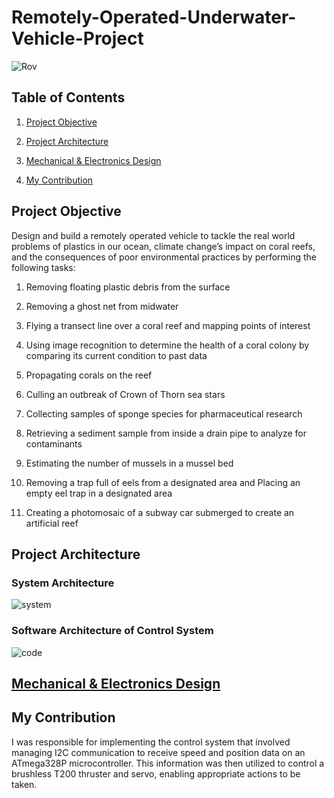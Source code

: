 # Remotely-Operated-Underwater-Vehicle-Project
![Rov](https://github.com/RuaaMQasem/Remotely-Operated-Vehicle-Project/assets/142262095/2eb4e201-507b-467b-abb9-14ded50b9288)
## Table of Contents

1. [Project Objective](#project-objective)

2. [Project Architecture](#project-architecture)

3. [Mechanical & Electronics Design](#mechanical-&-electronics-design)

4. [My Contribution](#my-contribution)

## Project Objective

Design and build a remotely operated vehicle to tackle the real world problems of plastics in our ocean, climate change’s impact on coral reefs, and the consequences of poor environmental practices by performing the following tasks: 

1. Removing floating plastic debris from the surface

2. Removing a ghost net from midwater

3. Flying a transect line over a coral reef and mapping points of interest

4. Using image recognition to determine the health of a coral colony by comparing its current condition to past data

5. Propagating corals on the reef

6. Culling an outbreak of Crown of Thorn sea stars

7. Collecting samples of sponge species for pharmaceutical research

8. Retrieving a sediment sample from inside a drain pipe to analyze for contaminants 

9. Estimating the number of mussels in a mussel bed

10. Removing a trap full of eels from a designated area and Placing an empty eel trap in a designated area

11. Creating a photomosaic of a subway car submerged to create an artificial reef

## Project Architecture

### System Architecture

![system](https://github.com/RuaaMQasem/Remotely-Operated-Vehicle-Project/assets/142262095/4f7c9d49-2436-4cb3-8547-b39efdbf683e)

### Software Architecture of Control System

![code](https://github.com/RuaaMQasem/Remotely-Operated-Vehicle-Project/assets/142262095/5833a8ab-0a70-4e41-9567-2745e18dad1f)

## [Mechanical & Electronics Design](https://www.youtube.com/watch?v=hraFAhIfTfs)

## My Contribution
I was responsible for implementing the control system that involved managing I2C communication to receive speed and position data on an ATmega328P microcontroller. This information was then utilized to control a brushless T200 thruster and servo, enabling appropriate actions to be taken.
